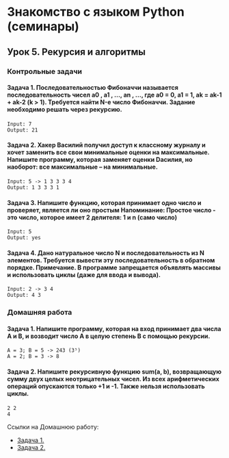 # Знакомство с языком Python (семинары)

## Урок 5. Рекурсия и алгоритмы


### Контрольные задачи

#### Задача 1. Последовательностью Фибоначчи называется последовательность чисел a0 , a1 , ..., an , ..., где a0  = 0, a1  = 1, ak  = ak-1 + ak-2 (k > 1). Требуется найти N-е число Фибоначчи. Задание необходимо решать через рекурсию.

```
Input: 7
Output: 21
```

#### Задача 2. Хакер Василий получил доступ к классному журналу и хочет заменить все свои минимальные оценки на максимальные. Напишите программу, которая заменяет оценки Dасилия, но наоборот: все максимальные – на минимальные.

```
Input: 5 -> 1 3 3 3 4
Output: 1 3 3 3 1
```

#### Задача 3. Напишите функцию, которая принимает одно число и проверяет, является ли оно простым Напоминание: Простое число - это число, которое имеет 2 делителя: 1 и n (само число)

```
Input: 5
Output: yes
```

#### Задача 4. Дано натуральное число N и последовательность из N элементов. Требуется вывести эту последовательность в обратном порядке. Примечание. В программе запрещается объявлять массивы и использовать циклы (даже для ввода и вывода).

```
Input: 2 -> 3 4
Output: 4 3
```

### Домашняя работа

#### Задача 1. Напишите программу, которая на вход принимает два числа A и B, и возводит число А в целую степень B с помощью рекурсии.

```
A = 3; B = 5 -> 243 (3⁵)
A = 2; B = 3 -> 8
```

#### Задача 2. Напишите рекурсивную функцию sum(a, b), возвращающую сумму двух целых неотрицательных чисел. Из всех арифметических операций опускаются только +1 и -1. Также нельзя использовать циклы.

```
2 2
4
```


Ссылки на Домашнюю работу:
- [Задача 1.](https://github.com/stanislavfor/python-lessons/blob/main/lesson5/hw1.py)
- [Задача 2.](https://github.com/stanislavfor/python-lessons/blob/main/lesson5/hw2.py)